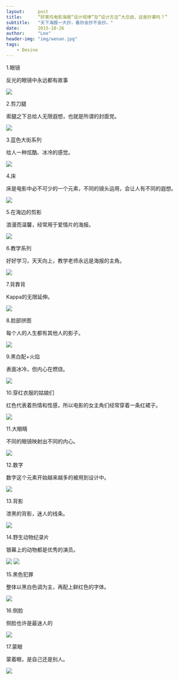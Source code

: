 ```yaml
---
layout:     post
title:      “好莱坞电影海报“设计规律”及“设计方法”大总结，这是抄袭吗？”
subtitle:   "天下海报一大抄，看你会抄不会抄。"
date:       2015-10-26
author:     "Lee"
header-img: "img/wenan.jpg"
tags:
    - Desine
---
```


1.眼镜

反光的眼镜中永远都有故事

![](http://7xnqez.com1.z0.glb.clouddn.com/20150717153437_49012.jpg)




2.剪刀腿

索腿之下总给人无限遐想，也就是所谓的封面党。


![](http://7xnqez.com1.z0.glb.clouddn.com/20150717153525_65945.jpg)





3.蓝色大街系列

给人一种炫酷、冰冷的感觉。



![](http://7xnqez.com1.z0.glb.clouddn.com/20150717153643_17340.jpg)




4.床

床是电影中必不可少的一个元素，不同的镜头运用，会让人有不同的遐想。




![](http://7xnqez.com1.z0.glb.clouddn.com/20150717153617_54692.jpg)



5.在海边的剪影

浪漫而温馨，经常用于爱情片的海报。




![](http://7xnqez.com1.z0.glb.clouddn.com/20150717153742_82420.jpg)



6.教学系列


好好学习，天天向上，教学老师永远是海报的主角。


![](http://7xnqez.com1.z0.glb.clouddn.com/20150717153741_86400.jpg)





7.背靠背


Kappa的无限延伸。




![](http://7xnqez.com1.z0.glb.clouddn.com/20150717153951_77014.jpg)



8.脸部拼图


每个人的人生都有其他人的影子。


![](http://7xnqez.com1.z0.glb.clouddn.com/20150717153950_12918.jpg)





9.黑白配+火焰


表面冰冷，但内心在燃烧。


![](http://7xnqez.com1.z0.glb.clouddn.com/20150717153949_21949.jpg)





10.穿红衣服的姑娘们


红色代表着热情和性感，所以电影的女主角们经常穿着一条红裙子。


![](http://7xnqez.com1.z0.glb.clouddn.com/20150717154110_80375.jpg)





11.大眼睛

不同的眼镜映射出不同的内心。



![](http://7xnqez.com1.z0.glb.clouddn.com/20150717154342_67612.jpg)



12.数字


数字这个元素开始越来越多的被用到设计中。


![](http://7xnqez.com1.z0.glb.clouddn.com/20150717154356_11096.jpg)





13.背影

漆黑的背影，迷人的线条。




![](http://7xnqez.com1.z0.glb.clouddn.com/20150717154413_89252.jpg)



14.野生动物纪录片

银幕上的动物都是优秀的演员。


![](http://7xnqez.com1.z0.glb.clouddn.com/20150717154429_28267.jpg)
![](http://7xnqez.com1.z0.glb.clouddn.com/20150717154430_85024.jpg)







15.黑色犯罪


整体以黑白色调为主，再配上鲜红色的字体。



![](http://7xnqez.com1.z0.glb.clouddn.com/20150717154450_81504.jpg)




16.侧脸

侧脸也许是最迷人的



![](http://7xnqez.com1.z0.glb.clouddn.com/20150717154503_64912.jpg)



17.蒙眼


蒙着眼，是自己还是别人。


![](http://7xnqez.com1.z0.glb.clouddn.com/20150717154517_19365.jpg)
